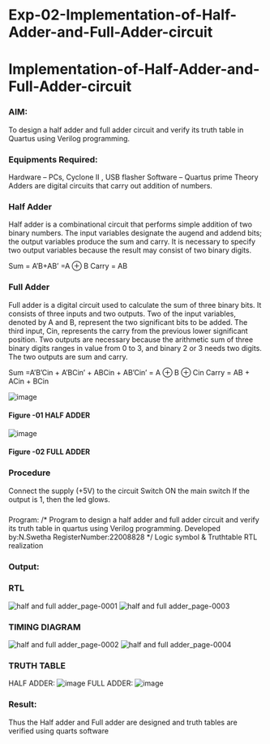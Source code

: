 # Exp-02-Implementation-of-Half-Adder-and-Full-Adder-circuit

# Implementation-of-Half-Adder-and-Full-Adder-circuit
### AIM:
To design a half adder and full adder circuit and verify its truth table in Quartus using Verilog programming.

### Equipments Required:
Hardware – PCs, Cyclone II , USB flasher
Software – Quartus prime
Theory
Adders are digital circuits that carry out addition of numbers.

### Half Adder
Half adder is a combinational circuit that performs simple addition of two binary numbers. The input variables designate the augend and addend bits; the output variables produce the sum and carry. It is necessary to specify two output variables because the result may consist of two binary digits.

Sum = A’B+AB’ =A ⊕ B Carry = AB

### Full Adder
Full adder is a digital circuit used to calculate the sum of three binary bits. It consists of three inputs and two outputs. Two of the input variables, denoted by A and B, represent the two significant bits to be added. The third input, Cin, represents the carry from the previous lower significant position. Two outputs are necessary because the arithmetic sum of three binary digits ranges in value from 0 to 3, and binary 2 or 3 needs two digits. The two outputs are sum and carry.

Sum =A’B’Cin + A’BCin’ + ABCin + AB’Cin’ = A ⊕ B ⊕ Cin Carry = AB + ACin + BCin

 ![image](https://user-images.githubusercontent.com/36288975/163552156-a13e5a56-c638-4110-97d9-8896907c8d25.png)

#### Figure -01 HALF ADDER 


![image](https://user-images.githubusercontent.com/36288975/163552057-b3547877-6d07-45b4-b7e0-bcfebfad9e1d.png)

#### Figure -02 FULL ADDER 

### Procedure

Connect the supply (+5V) to the circuit
Switch ON the main switch
If the output is 1, then the led glows.
### 
Program:
/*
Program to design a half adder and full adder circuit and verify its truth table in quartus using Verilog programming.
Developed by:N.Swetha
RegisterNumber:22008828
*/
Logic symbol & Truthtable
RTL realization

### Output:
### RTL
![half and full adder_page-0001](https://user-images.githubusercontent.com/122199934/214077379-bdf7dbf0-a053-4eb5-aff0-2ac8d729b186.jpg)
![half and full adder_page-0003](https://user-images.githubusercontent.com/122199934/214077492-037f9ed5-f730-48d2-996a-8323be8ad9c4.jpg)

### TIMING DIAGRAM
![half and full adder_page-0002](https://user-images.githubusercontent.com/122199934/214077601-d7d5ae7c-ada0-4c62-a2a9-c3796f90de00.jpg)
![half and full adder_page-0004](https://user-images.githubusercontent.com/122199934/214077721-4d0ec2b9-4e91-4c98-a653-ef1308ed9779.jpg)


### TRUTH TABLE 
HALF ADDER:
![image](https://user-images.githubusercontent.com/122199934/214775076-4c800755-1a3d-4ddf-9a2b-fde3fe2c5c2d.png)
FULL ADDER:
![image](https://user-images.githubusercontent.com/122199934/214775130-ec3a51c3-889b-4f1a-85d3-4ba8d5c51577.png)



### Result:
Thus the Half adder and Full adder are designed and truth tables are verified using quarts software
